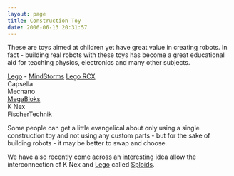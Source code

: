 ```yaml
---
layout: page
title: Construction Toy
date: 2006-06-13 20:31:57
---
```

These are toys aimed at children yet have great value in creating
robots. In fact - building real robots with these toys has become a
great educational aid for teaching physics, electronics and many other
subjects.

[Lego](/wiki/lego.html "The best known construction toy") -
[MindStorms](/wiki/mindstorms.html "A Robotic construction toy system from Lego")
[Lego RCX](/wiki/rcx.html "The Lego RCX")  
Capsella  
Mechano  
[MegaBloks](/wiki/megabloks.html "A Cheaper alternative to Lego")  
K Nex  
FischerTechnik

Some people can get a little evangelical about only using a single
construction toy and not using any custom parts - but for the sake of
building robots - it may be better to swap and choose.

We have also recently come across an interesting idea allow the
interconnection of K Nex and
[Lego](/wiki/lego.html "The best known construction toy") called
[Sploids](http://www.sploids.com/).
